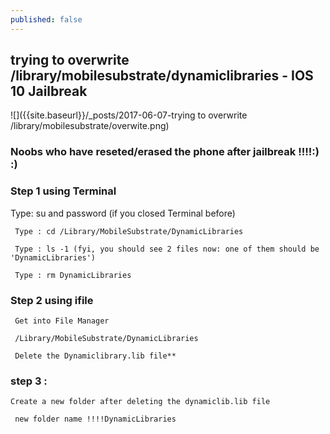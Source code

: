 ```yaml
---
published: false
---
```


## trying to overwrite /library/mobilesubstrate/dynamiclibraries - IOS 10 Jailbreak

![]({{site.baseurl}}/_posts/2017-06-07-trying to overwrite /library/mobilesubstrate/overwite.png)



### Noobs who have reseted/erased the phone after jailbreak !!!!:) :)



<!--more-->


### Step 1 using Terminal


  Type: su and password (if you closed Terminal before)
   
     Type : cd /Library/MobileSubstrate/DynamicLibraries 
    
     Type : ls -1 (fyi, you should see 2 files now: one of them should be 'DynamicLibraries')
    
     Type : rm DynamicLibraries
    

### Step 2 using ifile


	 Get into File Manager
  
     /Library/MobileSubstrate/DynamicLibraries
    
     Delete the Dynamiclibrary.lib file**
    


### step 3 :

	Create a new folder after deleting the dynamiclib.lib file
   
     new folder name !!!!DynamicLibraries

